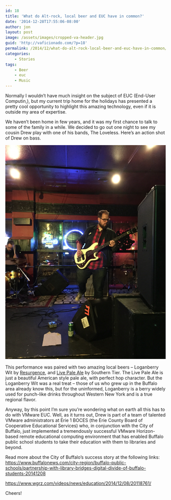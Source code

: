 ```yaml
---
id: 18
title: 'What do Alt-rock, local beer and EUC have in common?'
date: '2014-12-28T17:55:06-08:00'
author: jon
layout: post
image: /assets/images/cropped-va-header.jpg
guid: 'http://vaficionado.com/?p=18'
permalink: /2014/12/what-do-alt-rock-local-beer-and-euc-have-in-common/
categories:
    - Stories
tags:
    - Beer
    - euc
    - Music
---
```


Normally I wouldn’t have much insight on the subject of EUC (End-User Computin,), but my current trip home for the holidays has presented a pretty cool opportunity to highlight this amazing technology, even if it is outside my area of expertise.

We haven’t been home in few years, and it was my first chance to talk to some of the family in a while. We decided to go out one night to see my cousin Drew play with one of his bands, The Loveless. Here’s an action shot of Drew on bass.

[![IMG_4569.JPG](/assets/images/2014/12/IMG_4569.jpg)](/assets/images/2014/12/IMG_4569.jpg)

This performance was paired with two amazing local beers – Loganberry Wit by [Resurgence](https://www.resurgencebrewing.com/), and [Live Pale Ale](https://www.stbcbeer.com/live-pale-ale-bottle-conditioned/) by Southern Tier. The Live Pale Ale is just a beautiful American style pale ale, with perfect hop character. But the Loganberry Wit was a real treat – those of us who grew up in the Buffalo area already know this, but for the uninformed, Loganberry is a berry widely used for punch-like drinks throughout Western New York and is a true regional flavor.

Anyway, by this point I’m sure you’re wondering what on earth all this has to do with VMware EUC. Well, as it turns out, Drew is part of a team of talented VMware administrators at Erie 1 BOCES (the Erie County Board of Cooperative Educational Services) who, in conjunction with the City of Buffalo, just implemented a tremendously successful VMware Horizon- based remote educational computing environment that has enabled Buffalo public school students to take their education with them to libraries and beyond.

Read more about the City of Buffalo’s success story at the following links:  
<https://www.buffalonews.com/city-region/buffalo-public-schools/partnership-with-library-bridges-digital-divide-of-buffalo-students-20141208>

<https://www.wgrz.com/videos/news/education/2014/12/08/20118761/>

Cheers!